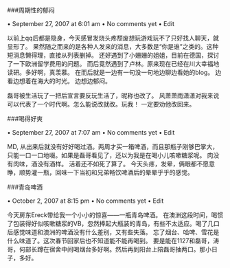 ###周期性的郁闷

• September 27, 2007 at 6:01 am • No comments yet • Edit

以前上qq后都是隐身，今天感冒发烧头疼颓废想玩游戏玩不了只好找人聊天，就显形了。
果然随之而来的是各种人发来的消息，大多数是“你是谁”之类的。这种短消息懒得理，直接从列表删掉。
还好遇到了小姗姗的姐姐，目前在德国，探讨了一下欧洲留学费用的问题。
而后竟然遇到了卢林。原来现在已经在川大幸福地读研。多好啊，真羡慕。
在而后就是一边有一句没一句地边聊边看她的blog。
边看边想着在海大的时光。
边想边郁闷。

磊哥被生活玩了一把后宣言要反玩生活了，昵称也改了。
风萧萧雨潇潇对我来说可以代表了一个时代啊。怎么能说改就改。玩我！
一定要劝他改回来。

###喝得好爽

• September 27, 2007 at 7:07 am • No comments yet • Edit

MD, 从出来后就没有好好喝过酒。两周才买一箱啤酒，而且那瓶子刚够巴掌大，只能一口一口地啜。如果是磊哥看见了，还以为我是在喝小儿咳嗽糖浆呢。
肉没有肉味，酒没有酒样。
活着还不如死了算了。
今天头疼，发晕，俩眼都不愿意睁，顺势灌一瓶，回味一下当初和兄弟畅饮啤酒后的晕晕乎乎的感觉。

###青岛啤酒

• October 2, 2007 at 8:15 pm • No comments yet • Edit
 
今天房东Ereck带给我一个小小的惊喜——一瓶青岛啤酒。
在澳洲这段时间，喝惯了包装得好似咳嗽糖浆的VB，忽然捧起大瓶装的青岛，有些不太适应。喝了几口后感觉味道和澳洲的啤酒没有什么差别，又有些失落。
忘了烟台、哈啤、雪花是什么味道了。这次春节回家后也不知道能不能再喝到。
要是能在1127和磊哥，涛哥，何部长蹲在宿舍中间喝烟台多好啊。然后再到阳台上陪磊哥抽两口。那小日子，多好。